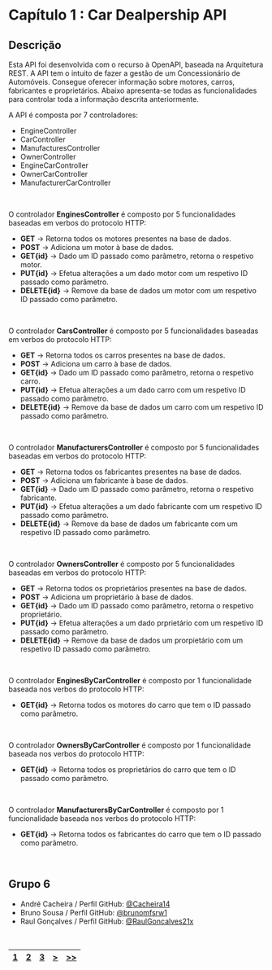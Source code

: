 # Capítulo 1 : Car Dealpership API

## Descrição

Esta API foi desenvolvida com o recurso à OpenAPI, baseada na Arquitetura REST.
A API tem o intuito de fazer a gestão de um Concessionário de Automóveis. Consegue oferecer informação sobre motores, carros, fabricantes e proprietários. Abaixo apresenta-se todas as funcionalidades para controlar toda a informação descrita anteriormente.

A API é composta por 7 controladores:

* EngineController
* CarController
* ManufacturesController
* OwnerController
* EngineCarController
* OwnerCarController
* ManufacturerCarController

</br>

O controlador **EnginesController** é composto por 5 funcionalidades baseadas em verbos do protocolo HTTP:
* **GET** -> Retorna todos os motores presentes na base de dados.
* **POST** -> Adiciona um motor à base de dados.
* **GET{id}** -> Dado um ID passado como parâmetro, retorna o respetivo motor.
* **PUT{id}** -> Efetua alterações a um dado motor com um respetivo ID passado como parâmetro.
* **DELETE{id}** -> Remove da base de dados um motor com um respetivo ID passado como parâmetro.

<br>

O controlador **CarsController** é composto por 5 funcionalidades baseadas em verbos do protocolo HTTP:
* **GET** -> Retorna todos os carros presentes na base de dados.
* **POST** -> Adiciona um carro à base de dados.
* **GET{id}** -> Dado um ID passado como parâmetro, retorna o respetivo carro.
* **PUT{id}** -> Efetua alterações a um dado carro com um respetivo ID passado como parâmetro.
* **DELETE{id}** -> Remove da base de dados um carro com um respetivo ID passado como parâmetro.

<br>

O controlador **ManufacturersController** é composto por 5 funcionalidades baseadas em verbos do protocolo HTTP:
* **GET** -> Retorna todos os fabricantes presentes na base de dados.
* **POST** -> Adiciona um fabricante à base de dados.
* **GET{id}** -> Dado um ID passado como parâmetro, retorna o respetivo fabricante.
* **PUT{id}** -> Efetua alterações a um dado fabricante com um respetivo ID passado como parâmetro.
* **DELETE{id}** -> Remove da base de dados um fabricante com um respetivo ID passado como parâmetro.

<br>

O controlador **OwnersController** é composto por 5 funcionalidades baseadas em verbos do protocolo HTTP:
* **GET** -> Retorna todos os proprietários presentes na base de dados.
* **POST** -> Adiciona um proprietário à base de dados.
* **GET{id}** -> Dado um ID passado como parâmetro, retorna o respetivo proprietário.
* **PUT{id}** -> Efetua alterações a um dado prprietário com um respetivo ID passado como parâmetro.
* **DELETE{id}** -> Remove da base de dados um prorpietário com um respetivo ID passado como parâmetro.

<br>

O controlador **EnginesByCarController** é composto por 1 funcionalidade baseada nos verbos do protocolo HTTP:
* **GET{id}** -> Retorna todos os motores do carro que tem o ID passado como parâmetro.

<br>

O controlador **OwnersByCarController** é composto por 1 funcionalidade baseada nos verbos do protocolo HTTP:
* **GET{id}** -> Retorna todos os proprietários do carro que tem o ID passado como parâmetro.

<br>

O controlador **ManufacturersByCarController** é composto por 1 funcionalidade baseada nos verbos do protocolo HTTP:
* **GET{id}** -> Retorna todos os fabricantes do carro que tem o ID passado como parâmetro.

<br>

## Grupo 6

* André Cacheira / Perfil GitHub: [@Cacheira14](https://github.com/Cacheira14)
* Bruno Sousa / Perfil GitHub: [@brunomfsrw1](https://github.com/brunomfsrw1)
* Raul Gonçalves / Perfil GitHub: [@RaulGoncalves21x](https://github.com/RaulGoncalves21x)

<br>

| [1](capitulo1.md) | [2](capitulo2.md) | [3](capitulo3.md) | [>](capitulo2.md) | [>>](capitulo3.md) |
| :---: | :---: | :---: | :---: | :---: |
